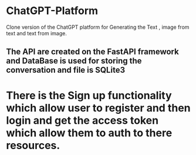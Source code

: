 # ChatGPT-Platform
Clone version of the ChatGPT platform for Generating the Text , image from text and text from image.

## The API are created on the FastAPI framework and DataBase is used for storing the conversation and file is SQLite3

# There is the Sign up functionality which allow user to register and then login and get the access token which allow them to auth to there resources.

